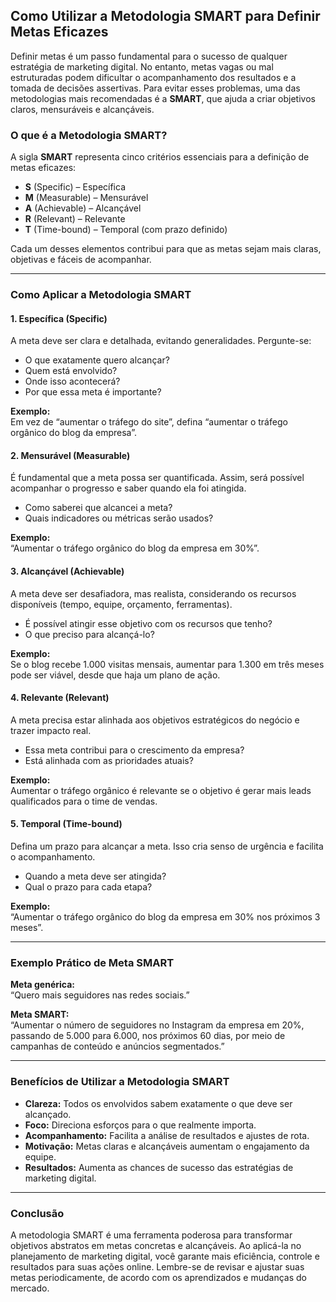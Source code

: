 ## Como Utilizar a Metodologia SMART para Definir Metas Eficazes

Definir metas é um passo fundamental para o sucesso de qualquer estratégia de marketing digital. No entanto, metas vagas ou mal estruturadas podem dificultar o acompanhamento dos resultados e a tomada de decisões assertivas. Para evitar esses problemas, uma das metodologias mais recomendadas é a **SMART**, que ajuda a criar objetivos claros, mensuráveis e alcançáveis.

### O que é a Metodologia SMART?

A sigla **SMART** representa cinco critérios essenciais para a definição de metas eficazes:

- **S** (Specific) – Específica  
- **M** (Measurable) – Mensurável  
- **A** (Achievable) – Alcançável  
- **R** (Relevant) – Relevante  
- **T** (Time-bound) – Temporal (com prazo definido)

Cada um desses elementos contribui para que as metas sejam mais claras, objetivas e fáceis de acompanhar.

---

### Como Aplicar a Metodologia SMART

#### 1. Específica (Specific)

A meta deve ser clara e detalhada, evitando generalidades. Pergunte-se:  
- O que exatamente quero alcançar?  
- Quem está envolvido?  
- Onde isso acontecerá?  
- Por que essa meta é importante?

**Exemplo:**  
Em vez de “aumentar o tráfego do site”, defina “aumentar o tráfego orgânico do blog da empresa”.

#### 2. Mensurável (Measurable)

É fundamental que a meta possa ser quantificada. Assim, será possível acompanhar o progresso e saber quando ela foi atingida.  
- Como saberei que alcancei a meta?  
- Quais indicadores ou métricas serão usados?

**Exemplo:**  
“Aumentar o tráfego orgânico do blog da empresa em 30%”.

#### 3. Alcançável (Achievable)

A meta deve ser desafiadora, mas realista, considerando os recursos disponíveis (tempo, equipe, orçamento, ferramentas).  
- É possível atingir esse objetivo com os recursos que tenho?  
- O que preciso para alcançá-lo?

**Exemplo:**  
Se o blog recebe 1.000 visitas mensais, aumentar para 1.300 em três meses pode ser viável, desde que haja um plano de ação.

#### 4. Relevante (Relevant)

A meta precisa estar alinhada aos objetivos estratégicos do negócio e trazer impacto real.  
- Essa meta contribui para o crescimento da empresa?  
- Está alinhada com as prioridades atuais?

**Exemplo:**  
Aumentar o tráfego orgânico é relevante se o objetivo é gerar mais leads qualificados para o time de vendas.

#### 5. Temporal (Time-bound)

Defina um prazo para alcançar a meta. Isso cria senso de urgência e facilita o acompanhamento.  
- Quando a meta deve ser atingida?  
- Qual o prazo para cada etapa?

**Exemplo:**  
“Aumentar o tráfego orgânico do blog da empresa em 30% nos próximos 3 meses”.

---

### Exemplo Prático de Meta SMART

**Meta genérica:**  
“Quero mais seguidores nas redes sociais.”

**Meta SMART:**  
“Aumentar o número de seguidores no Instagram da empresa em 20%, passando de 5.000 para 6.000, nos próximos 60 dias, por meio de campanhas de conteúdo e anúncios segmentados.”

---

### Benefícios de Utilizar a Metodologia SMART

- **Clareza:** Todos os envolvidos sabem exatamente o que deve ser alcançado.
- **Foco:** Direciona esforços para o que realmente importa.
- **Acompanhamento:** Facilita a análise de resultados e ajustes de rota.
- **Motivação:** Metas claras e alcançáveis aumentam o engajamento da equipe.
- **Resultados:** Aumenta as chances de sucesso das estratégias de marketing digital.

---

### Conclusão

A metodologia SMART é uma ferramenta poderosa para transformar objetivos abstratos em metas concretas e alcançáveis. Ao aplicá-la no planejamento de marketing digital, você garante mais eficiência, controle e resultados para suas ações online. Lembre-se de revisar e ajustar suas metas periodicamente, de acordo com os aprendizados e mudanças do mercado.